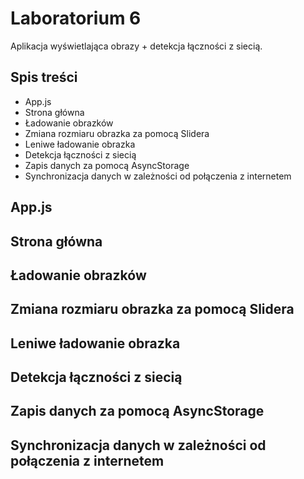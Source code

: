 # Laboratorium 6
Aplikacja wyświetlająca obrazy + detekcja łączności z siecią.

## Spis treści
- App.js
- Strona główna
- Ładowanie obrazków
- Zmiana rozmiaru obrazka za pomocą Slidera
- Leniwe ładowanie obrazka
- Detekcja łączności z siecią
- Zapis danych za pomocą AsyncStorage
- Synchronizacja danych w zależności od połączenia z internetem

## App.js
## Strona główna
## Ładowanie obrazków
## Zmiana rozmiaru obrazka za pomocą Slidera
## Leniwe ładowanie obrazka
## Detekcja łączności z siecią
## Zapis danych za pomocą AsyncStorage
## Synchronizacja danych w zależności od połączenia z internetem

